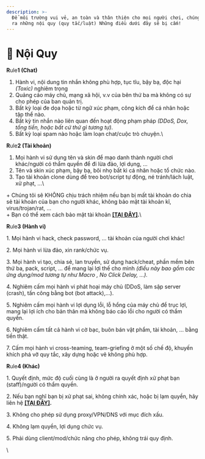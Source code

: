 ```yaml
---
description: >-
  Để môi trường vui vẻ, an toàn và thân thiện cho mọi người chơi, chúng tôi tạo
  ra những nội quy (quy tắc/luật) Những điều dưới đây sẽ bị cấm!
---
```


# 📜 Nội Quy

**R**ule**1 (Chat)**

1. Hành vi, nội dung tin nhắn không phù hợp, tục tĩu, bậy bạ, độc hại _(Toxic)_ nghiêm trọng
2. Quảng cáo máy chủ, mạng xã hội, v.v của bên thứ ba mà không có sự cho phép của ban quản trị.
3. Bất kỳ loại đe dọa hoặc từ ngữ xúc phạm, công kích để cá nhân hoặc tập thể nào.
4. Bất kỳ tin nhắn nào liên quan đến hoạt động phạm pháp _(DDoS, Dox, tống tiền, hoặc bất cứ thứ gì tương tự)_.
5. Bất kỳ loại spam nào hoặc làm loạn chat/cuộc trò chuyện.\


**R**ule**2 (Tài khoản)**

1. Mọi hành vi sử dụng tên và skin để mạo danh thành người chơi khác/người có thẩm quyền để đi lừa đảo, lợi dụng, ...
2. Tên và skin xúc phạm, bậy bạ, bôi nhọ bất kì cá nhân hoặc tổ chức nào.
3. Tạo tài khoản clone dùng để treo bot/script tự động, né tránh/lách luật, xử phạt, ...\


\+ Chúng tôi sẽ KHÔNG chịu trách nhiệm nếu bạn bị mất tài khoản do chia sẻ tài khoản của bạn cho người khác, không bảo mật tài khoản kĩ, virus/trojan/rat, ...\
\+ Bạn có thể xem cách bảo mật tài khoản [**\[TẠI ĐÂY\]**](bao-mat.md)**.**\


**R**ule**3 (Hành vi)**

1\. Mọi hành vi hack, check password, ... tài khoản của người chơi khác!

2\. Mọi hành vi lừa đảo, xin rank/chức vụ.

3\. Mọi hành vi tạo, chia sẻ, lan truyền, sử dụng hack/cheat, phần mềm bên thứ ba, pack, script, ... để mang lại lợi thế cho mình _(điều này bao gồm các ứng dụng/mod tương tự như Macro , No Click Delay, ...)._

4\. Nghiêm cấm mọi hành vi phát hoại máy chủ (DDoS, làm sập server (crash), tấn công bằng bot (bot attack),...).

5\. Nghiêm cấm mọi hành vi lợi dụng lỗi, lỗ hổng của máy chủ để trục lợi, mang lại lợi ích cho bản thân mà không báo cáo lỗi cho người có thẩm quyền.

6\. Nghiêm cấm tất cả hành vi cờ bạc, buôn bán vật phẩm, tài khoản, … bằng tiền thật.

7\. Cấm mọi hành vi cross-teaming, team-griefing ở một số chế độ, khuyến khích phá vỡ quy tắc, xây dựng hoặc vẽ không phù hợp.



**R**ule**4 (Khác)**

1\. Quyết định, mức độ cuối cùng là ở người ra quyết định xử phạt bạn (staff)/người có thẩm quyền.

2\. Nếu bạn nghĩ bạn bị xử phạt sai, không chính xác, hoặc bị lạm quyền, hãy liên hệ [**\[TẠI ĐÂY\]**](https://discord.asakamc.xyz/)**.**

3\. Không cho phép sử dụng proxy/VPN/DNS với mục đích xấu.

4\. Không lạm quyền, lợi dụng chức vụ.

5\. Phải dùng client/mod/chức năng cho phép, không trái quy định.

\
